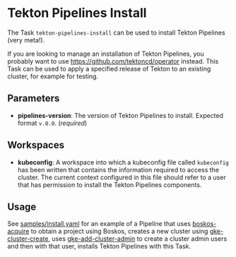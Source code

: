 # Tekton Pipelines Install

The Task `tekton-pipelines-install` can be used to install Tekton Pipelines (very meta!).

If you are looking to manage an installation of Tekton Pipelines, you probably want to use
https://github.com/tektoncd/operator instead. This Task can be used to apply a specified
release of Tekton to an existing cluster, for example for testing.

## Parameters

* **pipelines-version**: The version of Tekton Pipelines to install. Expected format `v.0.0`. (_required_)

## Workspaces

* **kubeconfig**: A workspace into which a kubeconfig file called `kubeconfig` has been written that contains
  the information required to access the cluster. The current context configured in this file should refer to
  a user that has permission to install the Tekton Pipelines components.

## Usage

See [samples/install.yaml](samples/install.yaml) for an example of a Pipeline that uses
[boskos-acquire](../../boskos-acquire) to obtain a project using Boskos, creates a new cluster using
[gke-cluster-create](../../gke-cluster-create), uses [gke-add-cluster-admin](../../gke-cluster-admin)
to create a cluster admin users and then with that user, installs Tekton Pipelines with this Task.

